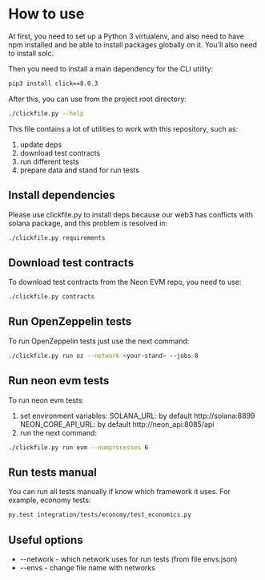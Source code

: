 # How to use

At first, you need to set up a Python 3 virtualenv, and also need to have npm installed and be able to install packages globally on it. You’ll also need to install solc.

Then you need to install a main dependency for the CLI utility:

```bash
pip3 install click==8.0.3
```

After this, you can use from the project root directory:

```bash
./clickfile.py --help
```

This file contains a lot of utilities to work with this repository, such as:
1. update deps
2. download test contracts
3. run different tests
4. prepare data and stand for run tests


## Install dependencies

Please use clickfile.py to install deps because our web3 has conflicts with solana package, and this problem is resolved in:
```bash
./clickfile.py requirements
```

## Download test contracts

To download test contracts from the Neon EVM repo, you need to use:

```bash
./clickfile.py contracts
```

## Run OpenZeppelin tests

To run OpenZeppelin tests just use the next command:
```bash
./clickfile.py run oz --network <your-stand> --jobs 8
```

## Run neon evm tests

To run neon evm tests:
1. set environment variables: 
   SOLANA_URL: by default http://solana:8899
   NEON_CORE_API_URL: by default http://neon_api:8085/api
2. run the next command:
```bash
./clickfile.py run evm --numprocesses 6
```

## Run tests manual

You can run all tests manually if know which framework it uses. For example, economy tests:

```bash
py.test integration/tests/economy/test_economics.py
```

## Useful options

- --network - which network uses for run tests (from file envs.json)
- --envs - change file name with networks
